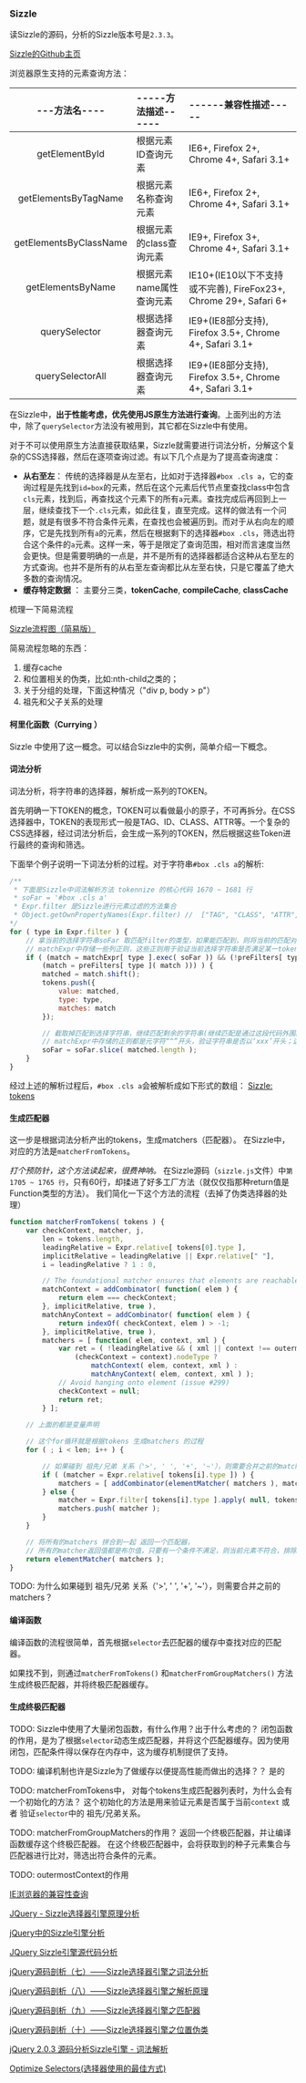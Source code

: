 ### Sizzle

读Sizzle的源码，分析的Sizzle版本号是`2.3.3`。

[Sizzle的Github主页](https://github.com/jquery/sizzle/tree/master)

浏览器原生支持的元素查询方法：

|---方法名----|-----方法描述------|------兼容性描述-----|
|:------:|:-----------|:------------------------------|
|  getElementById  | 根据元素ID查询元素| IE6+, Firefox 2+, Chrome 4+, Safari 3.1+ |
|  getElementsByTagName | 根据元素名称查询元素|  IE6+, Firefox 2+, Chrome 4+, Safari 3.1+ |
|  getElementsByClassName | 根据元素的class查询元素| IE9+, Firefox 3+, Chrome 4+, Safari 3.1+ |
|  getElementsByName | 根据元素name属性查询元素| IE10+(IE10以下不支持或不完善), FireFox23+, Chrome 29+, Safari 6+  |
|  querySelector | 根据选择器查询元素| IE9+(IE8部分支持), Firefox 3.5+, Chrome 4+, Safari 3.1+  |
|  querySelectorAll | 根据选择器查询元素| IE9+(IE8部分支持), Firefox 3.5+, Chrome 4+, Safari 3.1+  |

在Sizzle中，**出于性能考虑，优先使用JS原生方法进行查询**。上面列出的方法中，除了`querySelector`方法没有被用到，其它都在Sizzle中有使用。

对于不可以使用原生方法直接获取结果，Sizzle就需要进行词法分析，分解这个复杂的CSS选择器，然后在逐项查询过滤。有以下几个点是为了提高查询速度：
- **从右至左**： 传统的选择器是从左至右，比如对于选择器`#box .cls a`，它的查询过程是先找到`id=box`的元素，然后在这个元素后代节点里查找class中包含`cls`元素，找到后，再查找这个元素下的所有`a`元素。查找完成后再回到上一层，继续查找下一个`.cls`元素，如此往复，直至完成。这样的做法有一个问题，就是有很多不符合条件元素，在查找也会被遍历到。而对于从右向左的顺序，它是先找到所有`a`的元素，然后在根据剩下的选择器`#box .cls`，筛选出符合这个条件的`a`元素。这样一来，等于是限定了查询范围，相对而言速度当然会更快。但是需要明确的一点是，并不是所有的选择器都适合这种从右至左的方式查询。也并不是所有的从右至左查询都比从左至右快，只是它覆盖了绝大多数的查询情况。
- **缓存特定数据** ： 主要分三类，**tokenCache**, **compileCache**, **classCache**


梳理一下简易流程

[Sizzle流程图（简易版）](http://p9jftl6n6.bkt.clouddn.com/Sizzle%E5%BC%95%E6%93%8E%E6%B5%81%E7%A8%8B%E5%9B%BE%EF%BC%88%E7%AE%80%E6%98%93%E7%89%88%EF%BC%89.png)

简易流程忽略的东西：
1. 缓存cache
2. 和位置相关的伪类，比如:nth-child之类的；
3. 关于分组的处理，下面这种情况（"div p, body > p"）
4. 祖先和父子关系的处理



#### 柯里化函数（Currying ）
Sizzle 中使用了这一概念。可以结合Sizzle中的实例，简单介绍一下概念。



#### 词法分析
词法分析，将字符串的选择器，解析成一系列的TOKEN。

首先明确一下TOKEN的概念，TOKEN可以看做最小的原子，不可再拆分。在CSS选择器中，TOKEN的表现形式一般是TAG、ID、CLASS、ATTR等。一个复杂的CSS选择器，经过词法分析后，会生成一系列的TOKEN，然后根据这些Token进行最终的查询和筛选。

下面举个例子说明一下词法分析的过程。对于字符串`#box .cls a`的解析:
``` javascript
/**
 * 下面是Sizzle中词法解析方法 tokennize 的核心代码 1670 ~ 1681 行
 * soFar = '#box .cls a'
 * Expr.filter 是Sizzle进行元素过滤的方法集合
 * Object.getOwnPropertyNames(Expr.filter) //  ["TAG", "CLASS", "ATTR", "CHILD", "PSEUDO", "ID"]
*/
for ( type in Expr.filter ) {
    // 拿当前的选择字符串soFar 取匹配filter的类型，如果能匹配到，则将当前的匹配对象取出，并当做一个Token存储起来
    // matchExpr中存储一些列正则，这些正则用于验证当前选择字符串是否满足某一token语法
	if ( (match = matchExpr[ type ].exec( soFar )) && (!preFilters[ type ] ||
		(match = preFilters[ type ]( match ))) ) {
		matched = match.shift();
		tokens.push({
			value: matched,
			type: type,
			matches: match
        });

        // 截取掉匹配到选择字符串，继续匹配剩余的字符串(继续匹配是通过这段代码外围的while(soFar)循环实现的)
        // matchExpr中存储的正则都是元字符“^”开头，验证字符串是否以‘xxx’开头；这也就是说， 词法分析的过程是从字符串开始位置，从左至右，一下一下地剥离出token
		soFar = soFar.slice( matched.length );
	}
}
```
经过上述的解析过程后，`#box .cls a`会被解析成如下形式的数组：
[Sizzle: tokens](http://p9jftl6n6.bkt.clouddn.com/Sizzle-tokens.png)


#### 生成匹配器
这一步是根据词法分析产出的tokens，生成matchers（匹配器）。
在Sizzle中，对应的方法是`matcherFromTokens`。

*打个预防针，这个方法读起来，很费神呐。* 在Sizzle源码（`sizzle.js`文件）中`第 1705 ~ 1765 行`，只有60行，却揉进了好多工厂方法（就仅仅指那种return值是Function类型的方法）。
我们简化一下这个方法的流程（去掉了伪类选择器的处理）

``` javascript
function matcherFromTokens( tokens ) {
    var checkContext, matcher, j,
    	len = tokens.length,
    	leadingRelative = Expr.relative[ tokens[0].type ],
    	implicitRelative = leadingRelative || Expr.relative[" "],
    	i = leadingRelative ? 1 : 0,

    	// The foundational matcher ensures that elements are reachable from top-level context(s)
    	matchContext = addCombinator( function( elem ) {
    		return elem === checkContext;
    	}, implicitRelative, true ),
    	matchAnyContext = addCombinator( function( elem ) {
    		return indexOf( checkContext, elem ) > -1;
    	}, implicitRelative, true ),
    	matchers = [ function( elem, context, xml ) {
    		var ret = ( !leadingRelative && ( xml || context !== outermostContext ) ) || (
    			(checkContext = context).nodeType ?
    				matchContext( elem, context, xml ) :
    				matchAnyContext( elem, context, xml ) );
    		// Avoid hanging onto element (issue #299)
    		checkContext = null;
    		return ret;
        } ];
        
    // 上面的都是变量声明

    // 这个for循环就是根据tokens 生成matchers 的过程
    for ( ; i < len; i++ ) {

		// 如果碰到 祖先/兄弟 关系（'>', ' ', '+', '~'），则需要合并之前的matchers；
    	if ( (matcher = Expr.relative[ tokens[i].type ]) ) {
    		matchers = [ addCombinator(elementMatcher( matchers ), matcher) ];
    	} else {
    		matcher = Expr.filter[ tokens[i].type ].apply( null, tokens[i].matches );
    		matchers.push( matcher );
    	}
    }

    // 将所有的matchers 拼合到一起 返回一个匹配器，
    // 所有的matcher返回值都是布尔值，只要有一个条件不满足，则当前元素不符合，排除掉
    return elementMatcher( matchers );
}
```
TODO: 为什么如果碰到 祖先/兄弟 关系（'>', ' ', '+', '~'），则需要合并之前的matchers？

#### 编译函数

编译函数的流程很简单，首先根据`selector`去匹配器的缓存中查找对应的匹配器。

如果找不到，则通过`matcherFromTokens()` 和`matcherFromGroupMatchers()` 方法生成终极匹配器，并将终极匹配器缓存。


#### 生成终极匹配器



TODO: Sizzle中使用了大量闭包函数，有什么作用？出于什么考虑的？
闭包函数的作用，是为了根据`selector`动态生成匹配器，并将这个匹配器缓存。因为使用闭包，匹配条件得以保存在内存中，这为缓存机制提供了支持。

TODO: 编译机制也许是Sizzle为了做缓存以便提高性能而做出的选择？？
是的

TODO: matcherFromTokens中， 对每个tokens生成匹配器列表时，为什么会有一个初始化的方法？
这个初始化的方法是用来验证元素是否属于当前`context` 或者 验证`selector`中的 祖先/兄弟关系。

TODO: matcherFromGroupMatchers的作用？
返回一个终极匹配器，并让编译函数缓存这个终极匹配器。 在这个终极匹配器中，会将获取到的种子元素集合与匹配器进行比对，筛选出符合条件的元素。

TODO: outermostContext的作用


[IE浏览器的兼容性查询](https://quirksmode.org/dom/core/#t134)

[JQuery - Sizzle选择器引擎原理分析](https://segmentfault.com/a/1190000003933990)

[jQuery中的Sizzle引擎分析](http://www.cnblogs.com/strick/p/5078435.html)

[JQuery Sizzle引擎源代码分析](http://www.cnblogs.com/w-wanglei/p/5914724.html)

[jQuery源码剖析（七）——Sizzle选择器引擎之词法分析](http://rapheal.sinaapp.com/2013/02/05/jquery-src-sizzle-tokenize/)

[jQuery源码剖析（八）——Sizzle选择器引擎之解析原理](http://rapheal.sinaapp.com/2013/02/07/jquery-src-sizzle-parse/)

[jQuery源码剖析（九）——Sizzle选择器引擎之匹配器](http://rapheal.sinaapp.com/2013/02/08/jquery-src-sizzle-matcher/)

[jQuery源码剖析（十）——Sizzle选择器引擎之位置伪类](http://rapheal.sinaapp.com/2013/02/13/jquery-src-sizzle-position-pseudo/)

[jQuery 2.0.3 源码分析Sizzle引擎 - 词法解析](http://www.cnblogs.com/aaronjs/p/3300797.html)

[Optimize Selectors(选择器使用的最佳方式)](http://learn.jquery.com/performance/optimize-selectors/)
